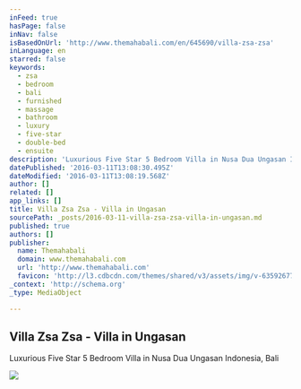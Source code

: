 ```yaml
---
inFeed: true
hasPage: false
inNav: false
isBasedOnUrl: 'http://www.themahabali.com/en/645690/villa-zsa-zsa'
inLanguage: en
starred: false
keywords:
  - zsa
  - bedroom
  - bali
  - furnished
  - massage
  - bathroom
  - luxury
  - five-star
  - double-bed
  - ensuite
description: 'Luxurious Five Star 5 Bedroom Villa in Nusa Dua Ungasan Indonesia, Bali'
datePublished: '2016-03-11T13:08:30.495Z'
dateModified: '2016-03-11T13:08:19.568Z'
author: []
related: []
app_links: []
title: Villa Zsa Zsa - Villa in Ungasan
sourcePath: _posts/2016-03-11-villa-zsa-zsa-villa-in-ungasan.md
published: true
authors: []
publisher:
  name: Themahabali
  domain: www.themahabali.com
  url: 'http://www.themahabali.com'
  favicon: 'http://l3.cdbcdn.com/themes/shared/v3/assets/img/v-635926770992479107/nonicon.ico?f=18'
_context: 'http://schema.org'
_type: MediaObject

---
```

<article style=""><h1>Villa Zsa Zsa - Villa in Ungasan</h1><p>Luxurious Five Star 5 Bedroom Villa in Nusa Dua Ungasan Indonesia, Bali</p><img src="https://s3-us-west-2.amazonaws.com/the-grid-img/p/c4486c797351fa50449aea2582e725887010d62d.jpg" /></article>